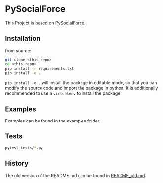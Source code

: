 # PySocialForce

This Project is based on [PySocialForce](https://github.com/yuxiang-gao/PySocialForce).

## Installation

from source:

```sh
git clone <this repo>
cd <this repo>
pip install -r requirements.txt
pip install -e .
```

`pip install -e .` will install the package in editable mode, so that you can modify the source code and import the package in python. It is additionally recommended to use a `virtualenv` to install the package.

## Examples

Examples can be found in the examples folder.

## Tests

```sh
pytest tests/*.py
```

## History

The old version of the README.md can be found in [README_old.md](README_old.md).
